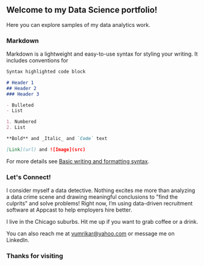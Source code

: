 ## Welcome to my Data Science portfolio!

Here you can explore samples of my data analytics work.

### Markdown

Markdown is a lightweight and easy-to-use syntax for styling your writing. It includes conventions for

```markdown
Syntax highlighted code block

# Header 1
## Header 2
### Header 3

- Bulleted
- List

1. Numbered
2. List

**Bold** and _Italic_ and `Code` text

[Link](url) and ![Image](src)
```

For more details see [Basic writing and formatting syntax](https://docs.github.com/en/github/writing-on-github/getting-started-with-writing-and-formatting-on-github/basic-writing-and-formatting-syntax).

### Let's Connect!

I consider myself a data detective. Nothing excites me more than analyzing a data crime scene and drawing meaningful conclusions to "find the culprits" and solve problems! Right now, I’m using data-driven recruitment software at Appcast to help employers hire better.

I live in the Chicago suburbs. Hit me up if you want to grab coffee or a drink.

You can also reach me at vumrikar@yahoo.com or message me on LinkedIn.

### Thanks for visiting
